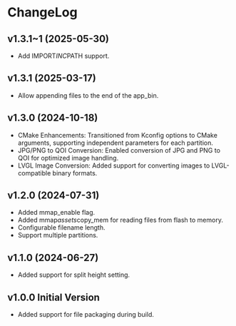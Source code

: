 # ChangeLog

## v1.3.1~1 (2025-05-30)

* Add IMPORT*INC*PATH support.

## v1.3.1 (2025-03-17)

* Allow appending files to the end of the app_bin.

## v1.3.0 (2024-10-18)

* CMake Enhancements: Transitioned from Kconfig options to CMake arguments, supporting independent parameters for each partition.
* JPG/PNG to QOI Conversion: Enabled conversion of JPG and PNG to QOI for optimized image handling.
* LVGL Image Conversion: Added support for converting images to LVGL-compatible binary formats.

## v1.2.0 (2024-07-31)

* Added mmap_enable flag.
* Added mmap*assets*copy_mem for reading files from flash to memory.
* Configurable filename length.
* Support multiple partitions.

## v1.1.0 (2024-06-27)

* Added support for split height setting.

## v1.0.0 Initial Version

* Added support for file packaging during build.
